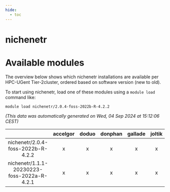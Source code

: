 ```yaml
---
hide:
  - toc
---
```


nichenetr
=========

# Available modules


The overview below shows which nichenetr installations are available per HPC-UGent Tier-2cluster, ordered based on software version (new to old).

To start using nichenetr, load one of these modules using a `module load` command like:

```shell
module load nichenetr/2.0.4-foss-2022b-R-4.2.2
```

*(This data was automatically generated on Wed, 04 Sep 2024 at 15:12:06 CEST)*  

| |accelgor|doduo|donphan|gallade|joltik|shinx|skitty|
| :---: | :---: | :---: | :---: | :---: | :---: | :---: | :---: |
|nichenetr/2.0.4-foss-2022b-R-4.2.2|x|x|x|x|x|-|x|
|nichenetr/1.1.1-20230223-foss-2022a-R-4.2.1|x|x|x|x|x|-|x|
